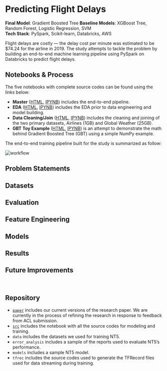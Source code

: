 # Predicting Flight Delays

**Final Model**: Gradient Boosted Tree
**Baseline Models**: XGBoost Tree, Random Forest, Logistic Regression, SVM   
**Tech Stack**: PySpark, Scikit-learn, Databricks, AWS   

Flight delays are costly — the delay cost per minute was estimated to be $74.24 for the airline in 2019. The study attempts to tackle the problem by building an end-to-end machine learning pipeline using PySpark on Databricks to predict flight delays. 

## Notebooks & Process

The five notebooks with complete source codes can be found using the links below:

- **Master** ([HTML](https://yintrigue.github.io/ml_flight_delays/src/html/fp_model_master.html), [IPYNB](https://yintrigue.github.io/ml_flight_delays/src/fp_model_master.ipynb)) includes the end-to-end pipeline.
- **EDA** ([HTML](https://yintrigue.github.io/ml_flight_delays/src/html/fp_eda.html), [IPYNB](https://yintrigue.github.io/ml_flight_delays/src/fp_eda.ipynb)) includes the EDA prior to data engineering and model building.
- **Data Cleaning/Join** ([HTML](https://yintrigue.github.io/ml_flight_delays/src/html/fp_data_cleaning_join.html), [IPYNB](https://yintrigue.github.io/ml_flight_delays/src/fp_data_cleaning_join.ipynb)) includes the cleaning and joining of the two primary datasets, Airlines (1GB) and Global Weather (25GB).
- **GBT Toy Example** ([HTML](https://yintrigue.github.io/ml_flight_delays/src/html/fp_toy_ex.html), [IPYNB](https://yintrigue.github.io/ml_flight_delays/src/fp_toy_ex.ipynb)) is an attempt to demonstrate the math behind Gradient Boosted Tree (GBT) using a simple NumPy example. 

The end-to-end training pipeline built for the study is summarized as follow:

![workflow](https://www.dropbox.com/s/tgmv2b2kn0pdfh0/pipeline.png?raw=1) 

## Problem Statements

## Datasets

## Evaluation

## Feature Engineering

## Models 

## Results

## Future Improvements

​    

## Repository 
- [`paper`](./paper) includes our current versions of the research paper. We are currently in the process of refining the research in response to feedback from ACL submission.
- [`src`](./src) includes the notebook with all the source codes for modeling and training.
- `data` includes the datasets we used for training NT5.
- `error_analysis` includes a sample of the reports used to evaluate NT5’s performance.
- `models` includes a sample NT5 model.
- `tfrec` includes the source codes used to generate the TFRecord files used for data streaming during training.

